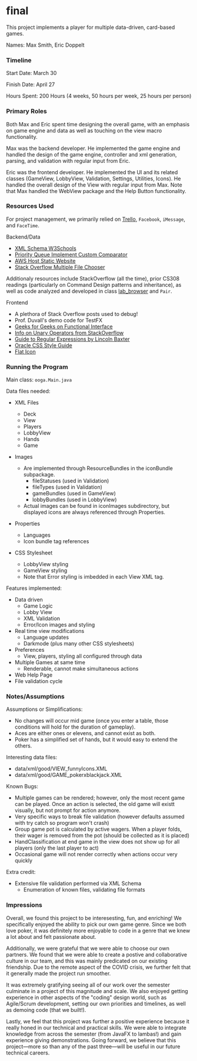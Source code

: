 final
====

This project implements a player for multiple data-driven, card-based games.

Names: Max Smith, Eric Doppelt

<!-- [Website](http://casino308.com/) deprecated as of 10/26, fix AWS bucket-->


### Timeline

Start Date: March 30

Finish Date: April 27

Hours Spent: 200 Hours (4 weeks, 50 hours per week, 25 hours per person)

### Primary Roles
Both Max and Eric spent time designing the overall game, with an emphasis on game engine and data as well as touching on the view macro functionality.

Max was the backend developer. He implemented the game engine and handled the design of the game engine, controller and xml generation, parsing, and validation with regular input from Eric.

Eric was the frontend developer. He implemented the UI and its related classes (GameView, LobbyView, Validation, Settings, Utilities, Icons). He handled the overall design of the View with regular input from Max. Note that Max handled the WebView package and the Help Button functionality.

### Resources Used

For project management, we primarily relied on [Trello](https://trello.com/twentyone8/members?utm_source=eval-email&utm_medium=email&utm_campaign=team-invite), `Facebook`, `iMessage`, and `FaceTime`.

Backend/Data
* [XML Schema W3Schools](https://www.w3schools.com/xml/schema_intro.asp)
* [Priority Queue Implement Custom Comparator](https://www.geeksforgeeks.org/implement-priorityqueue-comparator-java/)
* [AWS Host Static Website](https://aws.amazon.com/getting-started/hands-on/host-static-website/)
* [Stack Overflow Multiple File Chooser](https://stackoverflow.com/questions/42972059/javafx-filechooser-open-multiple-files-in-order-of-selection)

Additionaly resources include StackOverflow (all the time), prior CS308 readings (particularly on Command Design patterns and inheritance), as well as code analyzed and developed in class [lab_browser](https://coursework.cs.duke.edu/max.smith/lab_browser) and `Pair`. 

Frontend
* A plethora of Stack Overflow posts used to debug!
* Prof. Duvall's demo code for TestFX
* [Geeks for Geeks on Functional Interface](https://www.geeksforgeeks.org/functional-interfaces-java/)
* [Info on Unary Operators from StackOverflow](https://stackoverflow.com/questions/40472668/numeric-textfield-for-integers-in-javafx-8-with-textformatter-and-or-unaryoperat)
* [Guide to Regular Expressions by Lincoln Baxter](https://www.ocpsoft.org/opensource/guide-to-regular-expressions-in-java-part-1/)
* [Oracle CSS Style Guide](https://openjfx.io/javadoc/11/javafx.graphics/javafx/scene/doc-files/cssref.html)
* [Flat Icon](https://www.flaticon.com/home)

### Running the Program

Main class: `ooga.Main.java`

Data files needed: 
* XML Files
    * Deck
    * View
    * Players
    * LobbyView
    * Hands
    * Game
* Images
	* Are implemented through ResourceBundles in the iconBundle subpackage.
		* fileStatuses (used in Validation)
		* fileTypes (used in Validation)
		* gameBundles (used in GameView)
		* lobbyBundles (used in LobbyView)
	* Actual images can be found in iconImages subdirectory, but displayed icons are always referenced through Properties.
		
* Properties
    *  Languages
    *  Icon bundle tag references
*  CSS Stylesheet
    *  LobbyView styling
    *  GameView styling
    *  Note that Error styling is imbedded in each View XML tag.

Features implemented:
* Data driven
    * Game Logic
    * Lobby View
    * XML Validation
    * Error/Icon images and styling
* Real time view modifications
    * Language updates
    * Darkmode (plus many other CSS stylesheets)
* Preferences
    * View, players, styling all configured through data
* Multiple Games at same time
    * Renderable, cannot make simultaneous actions
* Web Help Page
* File validation cycle

### Notes/Assumptions

Assumptions or Simplifications:
* No changes will occur mid game (once you enter a table, those conditions will hold for the duration of gameplay).
* Aces are either ones or elevens, and cannot exist as both.
* Poker has a simplified set of hands, but it would easy to extend the others.

Interesting data files:
* data/xml/good/VIEW_funnyIcons.XML
* data/xml/good/GAME_pokerxblackjack.XML

Known Bugs:
* Multiple games can be rendered; however, only the most recent game can be played. Once an action is selected, the old game will existt visually, but not prompt for action anymore.
* Very specific ways to break file validation (however defaults assumed with try catch so program won't crash)
* Group game pot is calculated by active wagers. When a player folds, their wager is removed from the pot (should be collected as it is placed)
* HandClassification at end game in the view does not show up for all players (only the last player to act)
* Occasional game will not render correctly when actions occur very quickly

Extra credit:
* Extensive file validation performed via XML Schema
    * Enumeration of known files, validating file formats
<!-- * [Website](http://casino308.com/) deprecated as of 10/26, fix AWS bucket-->


### Impressions

Overall, we found this project to be interesesting, fun, and enriching! We specifically enjoyed the ability to pick our own game genre. Since we both love poker, it was definitely more enjoyable to code in a genre that we knew a lot about and felt passionate about.

Additionally, we were grateful that we were able to choose our own partners. We found that we were able to create a postive and collaborative culture in our team, and this was mainly predicated on our existing friendship. Due to the remote aspect of the COVID crisis, we further felt that it generally made the project run smoother. 

It was extremely gratifying seeing all of our work over the semester culminate in a project of this magnitude and scale. We also enjoyed getting experience in other aspects of the "coding" design world, such as Agile/Scrum development, setting our own priorities and timelines, as well as demoing code (that we built!).

Lastly, we feel that this project was further a positive experience because it really honed in our technical and practical skills. We were able to integrate knowledge from across the semester (from JavaFX to lambas!) and gain experience giving demonstrations. Going forward, we believe that this project—more so than any of the past three—will be useful in our future technical careers.

